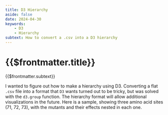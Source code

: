 ```yaml
---
title: D3 Hierarchy
aside: false
date: 2024-04-30
keywords:
    - D3
    - Hierarchy
subtext: How to convert a .csv into a D3 hierarchy
---
```

# {{$frontmatter.title}}
{{$frontmatter.subtext}}

I wanted to figure out how to make a hierarchy using D3. Converting a flat ```.csv``` file into a format that ```D3``` wants turned out to be tricky, but was solved with the ```d3.group``` function. The hierarchy format will allow additional visualizations in the future. Here is a sample, showing three amino acid sites (71, 72, 73), with the mutants and their effects nested in each one. 

<script setup>
import Hierarchy from "/components/graphs/Hierarchy.vue";
</script>


<Hierarchy />


